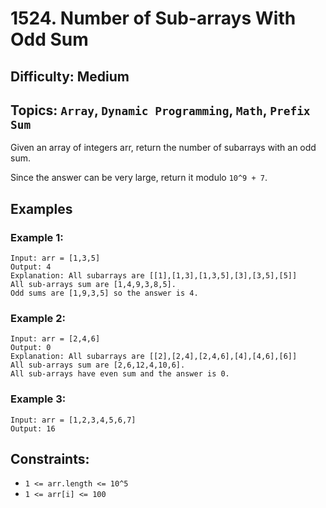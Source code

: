 # 1524. Number of Sub-arrays With Odd Sum

## Difficulty: Medium

## Topics: `Array`, `Dynamic Programming`, `Math`, `Prefix Sum`

Given an array of integers arr, return the number of subarrays with an odd sum.

Since the answer can be very large, return it modulo `10^9 + 7`.

## Examples
### Example 1:
```
Input: arr = [1,3,5]
Output: 4
Explanation: All subarrays are [[1],[1,3],[1,3,5],[3],[3,5],[5]]
All sub-arrays sum are [1,4,9,3,8,5].
Odd sums are [1,9,3,5] so the answer is 4.
```

### Example 2:
```
Input: arr = [2,4,6]
Output: 0
Explanation: All subarrays are [[2],[2,4],[2,4,6],[4],[4,6],[6]]
All sub-arrays sum are [2,6,12,4,10,6].
All sub-arrays have even sum and the answer is 0.
```

### Example 3:
```
Input: arr = [1,2,3,4,5,6,7]
Output: 16
```

## Constraints:
* `1 <= arr.length <= 10^5`
* `1 <= arr[i] <= 100`
